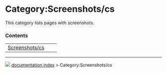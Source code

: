 # Category:Screenshots/cs
This category lists pages with screenshots.

### Contents

|     |     |     |
| --- | --- | --- |
| [Screenshots/cs](wiki/Screenshots/cs.md) |



---
![](images/Right_arrow.png) [documentation index](../README.md) > Category:Screenshots/cs
